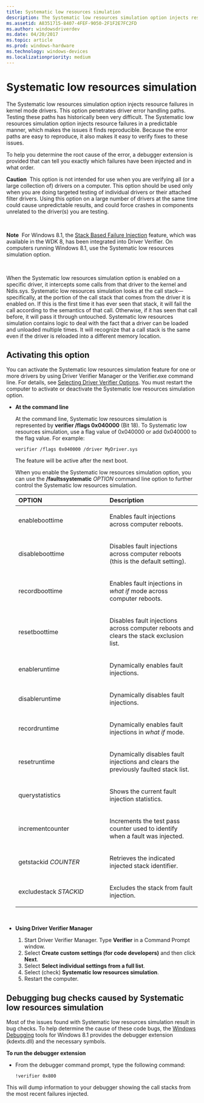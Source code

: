 ```yaml
---
title: Systematic low resources simulation
description: The Systematic low resources simulation option injects resource failures in kernel mode drivers.
ms.assetid: A8351715-8407-4FEF-9050-2F1F2E7FC2FD
ms.author: windowsdriverdev
ms.date: 04/20/2017
ms.topic: article
ms.prod: windows-hardware
ms.technology: windows-devices
ms.localizationpriority: medium
---
```


# Systematic low resources simulation


The Systematic low resources simulation option injects resource failures in kernel mode drivers. This option penetrates driver error handling paths. Testing these paths has historically been very difficult. The Systematic low resources simulation option injects resource failures in a predictable manner, which makes the issues it finds reproducible. Because the error paths are easy to reproduce, it also makes it easy to verify fixes to these issues.

To help you determine the root cause of the error, a debugger extension is provided that can tell you exactly which failures have been injected and in what order.

**Caution**  This option is not intended for use when you are verifying all (or a large collection of) drivers on a computer. This option should be used only when you are doing targeted testing of individual drivers or their attached filter drivers. Using this option on a large number of drivers at the same time could cause unpredictable results, and could force crashes in components unrelated to the driver(s) you are testing.

 

**Note**  For Windows 8.1, the [Stack Based Failure Injection](stack-based-failure-injection.md) feature, which was available in the WDK 8, has been integrated into Driver Verifier. On computers running Windows 8.1, use the Systematic low resources simulation option.

 

When the Systematic low resources simulation option is enabled on a specific driver, it intercepts some calls from that driver to the kernel and Ndis.sys. Systematic low resources simulation looks at the call stack—specifically, at the portion of the call stack that comes from the driver it is enabled on. If this is the first time it has ever seen that stack, it will fail the call according to the semantics of that call. Otherwise, if it has seen that call before, it will pass it through untouched. Systematic low resources simulation contains logic to deal with the fact that a driver can be loaded and unloaded multiple times. It will recognize that a call stack is the same even if the driver is reloaded into a different memory location.

## <span id="Activating_this_option"></span><span id="activating_this_option"></span><span id="ACTIVATING_THIS_OPTION"></span>Activating this option


You can activate the Systematic low resources simulation feature for one or more drivers by using Driver Verifier Manager or the Verifier.exe command line. For details, see [Selecting Driver Verifier Options](selecting-driver-verifier-options.md). You must restart the computer to activate or deactivate the Systematic low resources simulation option.

-   **At the command line**

    At the command line, Systematic low resources simulation is represented by **verifier /flags 0x040000** (Bit 18). To Systematic low resources simulation, use a flag value of 0x040000 or add 0x040000 to the flag value. For example:

    ```
    verifier /flags 0x040000 /driver MyDriver.sys
    ```

    The feature will be active after the next boot.

    When you enable the Systematic low resources simulation option, you can use the **/faultssystematic** *OPTION* command line option to further control the Systematic low resources simulation.

    <table>
    <colgroup>
    <col width="50%" />
    <col width="50%" />
    </colgroup>
    <thead>
    <tr class="header">
    <th align="left">OPTION</th>
    <th align="left">Description</th>
    </tr>
    </thead>
    <tbody>
    <tr class="odd">
    <td align="left"><p>enableboottime</p></td>
    <td align="left"><p>Enables fault injections across computer reboots.</p></td>
    </tr>
    <tr class="even">
    <td align="left"><p>disableboottime</p></td>
    <td align="left"><p>Disables fault injections across computer reboots (this is the default setting).</p></td>
    </tr>
    <tr class="odd">
    <td align="left"><p>recordboottime</p></td>
    <td align="left"><p>Enables fault injections in <em>what if</em> mode across computer reboots.</p></td>
    </tr>
    <tr class="even">
    <td align="left"><p>resetboottime</p></td>
    <td align="left"><p>Disables fault injections across computer reboots and clears the stack exclusion list.</p></td>
    </tr>
    <tr class="odd">
    <td align="left"><p>enableruntime</p></td>
    <td align="left"><p>Dynamically enables fault injections.</p></td>
    </tr>
    <tr class="even">
    <td align="left"><p>disableruntime</p></td>
    <td align="left"><p>Dynamically disables fault injections.</p></td>
    </tr>
    <tr class="odd">
    <td align="left"><p>recordruntime</p></td>
    <td align="left"><p>Dynamically enables fault injections in <em>what if</em> mode.</p></td>
    </tr>
    <tr class="even">
    <td align="left"><p>resetruntime</p></td>
    <td align="left"><p>Dynamically disables fault injections and clears the previously faulted stack list.</p></td>
    </tr>
    <tr class="odd">
    <td align="left"><p>querystatistics</p></td>
    <td align="left"><p>Shows the current fault injection statistics.</p></td>
    </tr>
    <tr class="even">
    <td align="left"><p>incrementcounter</p></td>
    <td align="left"><p>Increments the test pass counter used to identify when a fault was injected.</p></td>
    </tr>
    <tr class="odd">
    <td align="left"><p>getstackid <em>COUNTER</em></p></td>
    <td align="left"><p>Retrieves the indicated injected stack identifier.</p></td>
    </tr>
    <tr class="even">
    <td align="left"><p>excludestack <em>STACKID</em></p></td>
    <td align="left"><p>Excludes the stack from fault injection.</p></td>
    </tr>
    </tbody>
    </table>

     

-   **Using Driver Verifier Manager**

    1.  Start Driver Verifier Manager. Type **Verifier** in a Command Prompt window.
    2.  Select **Create custom settings (for code developers)** and then click **Next**.
    3.  Select **Select individual settings from a full list**.
    4.  Select (check) **Systematic low resources simulation**.
    5.  Restart the computer.

## <span id="Debugging_bug_checks_caused_by_Systematic_low_resources_simulation"></span><span id="debugging_bug_checks_caused_by_systematic_low_resources_simulation"></span><span id="DEBUGGING_BUG_CHECKS_CAUSED_BY_SYSTEMATIC_LOW_RESOURCES_SIMULATION"></span>Debugging bug checks caused by Systematic low resources simulation


Most of the issues found with Systematic low resources simulation result in bug checks. To help determine the cause of these code bugs, the [Windows Debugging](https://msdn.microsoft.com/library/windows/hardware/ff551063) tools for Windows 8.1 provides the debugger extension (kdexts.dll) and the necessary symbols.

**To run the debugger extension**

-   From the debugger command prompt, type the following command:

    ```
    !verifier 0x800
    ```

This will dump information to your debugger showing the call stacks from the most recent failures injected.

 

 





